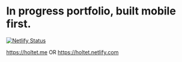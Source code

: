 # In progress portfolio, built mobile first.

[![Netlify Status](https://api.netlify.com/api/v1/badges/925db648-520d-4c1d-bebb-a001aeb802e9/deploy-status)](https://app.netlify.com/sites/holtet/deploys)

https://holtet.me OR https://holtet.netlify.com
